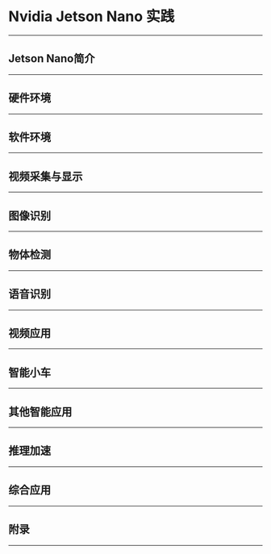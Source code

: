# Nvidia Jetson Nano 实践
---
## Jetson Nano简介
---
## 硬件环境
---
## 软件环境
---
## 视频采集与显示
---
## 图像识别
---
## 物体检测
---
## 语音识别
---
## 视频应用
---
## 智能小车
---
## 其他智能应用
---
## 推理加速
---
## 综合应用
---
## 附录
---